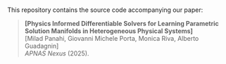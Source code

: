 #

This repository contains the source code accompanying our paper:

> **[Physics Informed Differentiable Solvers for Learning Parametric Solution Manifolds in Heterogeneous Physical Systems]**  
> [Milad Panahi, Giovanni Michele Porta, Monica Riva, Alberto Guadagnin]  
> *APNAS Nexus* (2025).  
